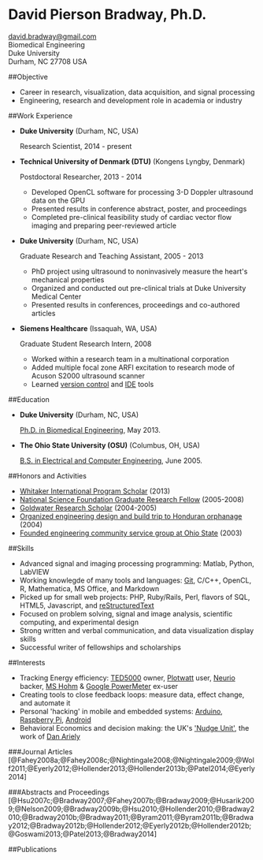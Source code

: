 # David Pierson Bradway, Ph.D.  


<david.bradway@gmail.com>  
Biomedical Engineering  
Duke University  
Durham, NC 27708 USA  

##Objective

*   Career in research, visualization, data acquisition, and signal processing
*   Engineering, research and development role in academia or industry

##Work Experience

*   **Duke University** (Durham, NC, USA)

    Research Scientist, 2014 - present

*   **Technical University of Denmark (DTU)** (Kongens Lyngby, Denmark)

    Postdoctoral Researcher, 2013 - 2014

    -   Developed OpenCL software for processing 3-D Doppler ultrasound data on the GPU
    -   Presented results in conference abstract, poster, and proceedings
    -   Completed pre-clinical feasibility study of cardiac vector flow imaging and preparing peer-reviewed article

*   **Duke University** (Durham, NC, USA)

    Graduate Research and Teaching Assistant, 2005 - 2013

    -   PhD project using ultrasound to noninvasively measure the heart's mechanical properties
    -   Organized and conducted out pre-clinical trials at Duke University Medical Center
    -   Presented results in conferences, proceedings and co-authored articles

*   **Siemens Healthcare** (Issaquah, WA, USA)

    Graduate Student Research Intern, 2008

    -   Worked within a research team in a multinational corporation
    -   Added multiple focal zone ARFI excitation to research mode of Acuson S2000 ultrasound scanner
    -   Learned [version control](http://www-03.ibm.com/software/products/en/clearcase) and [IDE](http://www.visualstudio.com/) tools

##Education

*   **Duke University** (Durham, NC, USA)

    [Ph.D. in Biomedical Engineering](http://bme.duke.edu/grad), May 2013.

*   **The Ohio State University (OSU)** (Columbus, OH, USA)

    [B.S. in Electrical and Computer Engineering](http://ece.osu.edu/futurestudents/undergrad), June 2005.

##Honors and Activities

*   [Whitaker International Program Scholar](http://www.whitaker.org/grants/fellows-scholars)  (2013)
*   [National Science Foundation Graduate Research Fellow](http://www.nsfgrfp.org/) (2005-2008)
*   [Goldwater Research Scholar](https://goldwater.scholarsapply.org/) (2004-2005)
*   [Organized engineering design and build trip to Honduran orphanage](http://www.montanadeluz.org/) (2004)
*   [Founded engineering community service group at Ohio State](http://ecos.osu.edu/) (2003)

##Skills

*   Advanced signal and imaging processing programming: Matlab, Python, LabVIEW
*   Working knowlegde of many tools and languages: [Git](http://git-scm.com/), C/C++, OpenCL, R, Mathematica, MS Office, and Markdown
*   Picked up for small web projects: PHP, Ruby/Rails, Perl, flavors of SQL, HTML5, Javascript, and [reStructuredText](http://docutils.sf.net/rst.html)
*   Focused on problem solving, signal and image analysis, scientific computing, and experimental design
*   Strong written and verbal communication, and data visualization display skills
*   Successful writer of fellowships and scholarships

##Interests

*   Tracking Energy efficiency: [TED5000](http://www.theenergydetective.com/) owner, [Plotwatt](plotwatt.com) user, [Neurio](https://neur.io/) backer, [MS Hohm](en.wikipedia.org/wiki/Hohm) & [Google PowerMeter](google.com/powermeter/about/) ex-user
*   Creating tools to close feedback loops: measure data, effect change, and automate it
*   Personal 'hacking' in mobile and embedded systems: [Arduino](http://www.arduino.cc/), [Raspberry Pi](http://www.raspberrypi.org/), [Android](http://www.android.com/)
*   Behavioral Economics and decision making: the UK's ['Nudge Unit'](https://www.gov.uk/government/organisations/behavioural-insights-team), the work of [Dan Ariely](http://danariely.com/)

###Journal Articles
[@Fahey2008a;@Fahey2008c;@Nightingale2008;@Nightingale2009;@Wolf2011;@Eyerly2012;@Hollender2013;@Hollender2013b;@Patel2014;@Eyerly2014]

###Abstracts and Proceedings
[@Hsu2007c;@Bradway2007;@Fahey2007b;@Bradway2009;@Husarik2009;@Nelson2009;@Bradway2009b;@Hsu2010;@Hollender2010;@Bradway2010;@Bradway2010b;@Bradway2011;@Byram2011;@Byram2011b;@Bradway2012;@Bradway2012b;@Hollender2012;@Eyerly2012b;@Hollender2012b;@Goswami2013;@Patel2013;@Bradway2014]

##Publications
